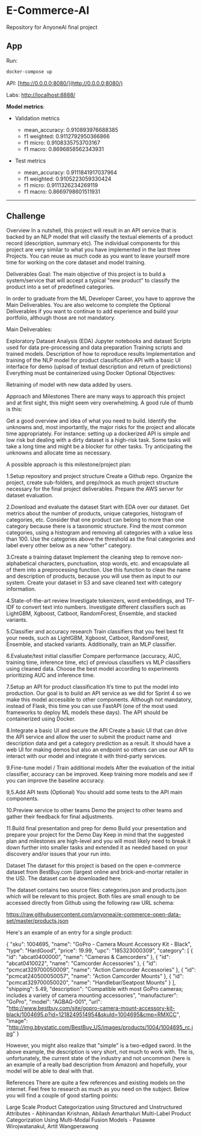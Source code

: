 # E-Commerce-AI
Repository for AnyoneAI final project 


## App

Run:

```bash
docker-compose up
```


API:
[http://0.0.0.0:8080/](http://0.0.0.0:8080/)


Labs:
[http://localhost:8888/](http://localhost:8888/)


**Model metrics**:

- Validation metrics 
    -   mean_accuracy: 0.910893976688385
    -   f1 weighted: 0.9112792950366866
    -   f1 micro: 0.9108335753703167
    -   f1 macro: 0.8696858562343931

- Test metrics 
    -   mean_accuracy: 0.9111841917037964
    -   f1 weighted: 0.9105223059330424
    -   f1 micro: 0.9111326234269119
    -   f1 macro: 0.8669798601511931


---

##  Challenge

Overview
In a nutshell, this project will result in an API service that is backed by an NLP model that will classify the textual elements of a product record (description, summary etc). The individual components for this project are very similar to what you have implemented in the last three Projects. You can reuse as much code as you want to leave yourself more time for working on the core dataset and model training.


Deliverables 
Goal: The main objective of this project is to build a system/service that will accept a typical "new product"  to classify the product into a set of predefined categories.

In order to graduate from the ML Developer Career, you have to approve the Main Deliverables. You are also welcome to complete the Optional Deliverables if you want to continue to add experience and build your portfolio, although those are not mandatory. 


Main Deliverables:

Exploratory Dataset Analysis (EDA) Jupyter notebooks and dataset
Scripts used for data pre-processing and data preparation
Training scripts and trained models. Description of how to reproduce results
Implementation and training of the NLP model for product classification
API with a basic UI interface for demo (upload of textual description and return of predictions)
Everything must be containerized using Docker
Optional Objectives:

Retraining of model with new data added by users.


Approach and Milestones
There are many ways to approach this project and at first sight, this might seem very overwhelming. A good rule of thumb is this:

Get a good overview and idea of what you need to build.
Identify the unknowns and, most importantly, the major risks for the project and allocate time appropriately. For instance: setting up a dockerized API is simple and low risk but dealing with a dirty dataset is a high-risk task. 
Some tasks will take a long time and might be a blocker for other tasks. Try anticipating the unknowns and allocate time as necessary.



A possible approach is this milestone/project plan:

1.Setup repository and project structure
Create a Github repo. Organize the project, create sub-folders, and prep/mock as much project structure necessary for the final project deliverables. Prepare the AWS server for dataset evaluation.

2.Download and evaluate the dataset
Start with EDA over our dataset. Get metrics about the number of products, unique categories, histogram of categories, etc. Consider that one product can belong to more than one category because there is a taxonomic structure. 
Find the most common categories, using a histogram and removing all categories with a value less than 100. Use the categories above the threshold as the final categories and label every other below as a new “other” category.

3.Create a training dataset
Implement the cleaning step to remove non-alphabetical characters, punctuation, stop words, etc. and encapsulate all of them into a preprocessing function. Use this function to clean the name and description of products, because you will use them as input to our system.
Create your dataset in S3 and save cleaned text with category information.

4.State-of-the-art review
Investigate tokenizers, word embeddings, and TF-IDF to convert text into numbers. 
Investigate different classifiers such as LightGBM, Xgboost, Catboot, RandomForest, Ensemble, and stacked variants.

5.Classifier and accuracy research
Train classifiers that you feel best fit your needs, such as LightGBM, Xgboost, Catboot, RandomForest, Ensemble, and stacked variants. Additionally, train an MLP classifier.

6.Evaluate/test initial classifier
Compare performance (accuracy, AUC, training time, inference time, etc) of previous classifiers vs MLP classifiers using cleaned data.
Choose the best model according to experiments prioritizing AUC and inference time.

7.Setup an API for product classification
It’s time to put the model into production. Our goal is to build an API service as we did for Sprint 4 so we make this model accessible to other components. Although not mandatory, instead of Flask, this time you can use FastAPI (one of the most used frameworks to deploy ML models these days). The API should be containerized using Docker.

8.Integrate a basic UI and secure the API
Create a basic UI that can drive the API service and allow the user to submit the product name and description data and get a category prediction as a result. It should have a web UI for making demos but also an endpoint so others can use our API to interact with our model and integrate it with third-party services. 

9.Fine-tune model / Train additional models
After the evaluation of the initial classifier, accuracy can be improved. Keep training more models and see if you can improve the baseline accuracy. 

9,5.Add API tests (Optional)
You should add some tests to the API main components.

10.Preview service to other teams
Demo the project to other teams and gather their feedback for final adjustments.

11.Build final presentation and prep for demo
Build your presentation and prepare your project for the Demo Day
Keep in mind that the suggested plan and milestones are high-level and you will most likely need to break it down further into smaller tasks and extended it as needed based on your discovery and/or issues that your run into.




Dataset
The dataset for this project is based on the open e-commerce dataset from BestBuy.com (largest online and brick-and-mortar retailer in the US). The dataset can be downloaded here.

The dataset contains two source files: categories.json and products.json which will be relevant to this project. Both files are small enough to be accessed directly from Github using the following raw URL schema:

https://raw.githubusercontent.com/anyoneai/e-commerce-open-data-set/master/products.json

Here's an example of an entry for a single product:

{
        "sku": 1004695,
        "name": "GoPro - Camera Mount Accessory Kit - Black",
        "type": "HardGood",
        "price": 19.99,
        "upc": "185323000309",
        "category":
        [
            {
                "id": "abcat0400000",
                "name": "Cameras & Camcorders"
            },
            {
                "id": "abcat0410022",
                "name": "Camcorder Accessories"
            },
            {
                "id": "pcmcat329700050009",
                "name": "Action Camcorder Accessories"
            },
            {
                "id": "pcmcat240500050057",
                "name": "Action Camcorder Mounts"
            },
            {
                "id": "pcmcat329700050020",
                "name": "Handlebar/Seatpost Mounts"
            }
        ],
        "shipping": 5.49,
        "description": "Compatible with most GoPro cameras; includes a variety of camera mounting accessories",
        "manufacturer": "GoPro",
        "model": "AGBAG-001",
        "url": "http://www.bestbuy.com/site/gopro-camera-mount-accessory-kit-black/1004695.p?id=1218249514954&skuId=1004695&cmp=RMXCC",
        "image": "http://img.bbystatic.com/BestBuy_US/images/products/1004/1004695_rc.jpg"
  }
		
 
However, you might also realize that "simple" is a two-edged sword. In the above example, the description is very short, not much to work with. The is, unfortunately, the current state of the industry and not uncommon (here is an example of a really bad description from Amazon) and hopefully, your model will be able to deal with that.

References
There are quite a few references and existing models on the internet. Feel free to research as much as you need on the subject. Below you will find a couple of good starting points:

Large Scale Product Categorization using Structured and Unstructured Attributes - Abhinandan Krishnan, Abilash Amarthaluri
Multi-Label Product Categorization Using Multi-Modal Fusion Models - Pasawee Wirojwatanakul, Artit Wangperawong
